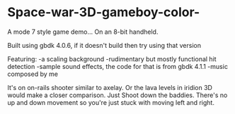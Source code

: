 # Space-war-3D-gameboy-color-
A mode 7 style game demo... On an 8-bit handheld.

Built using gbdk 4.0.6, if it doesn't build then try using that version

Featuring:
-a scaling background
-rudimentary but mostly functional hit detection
-sample sound effects, the code for that is from gbdk 4.1.1
-music composed by me

It's on on-rails shooter similar to axelay. Or the lava levels in iridion 3D would make a closer comparison. Just Shoot down the baddies. There's no up and down movement so you're just stuck with moving left and right.
